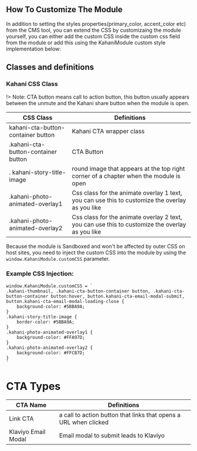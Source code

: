
## How To Customize The Module

In addition to setting the styles properties(primary_color, accent_color etc) from the CMS tool, you can extend the CSS by customizaing the module yourself, you can either add the custom CSS inside the custom css field from the module or add this using the KahaniModule custom style implementation below:



## Classes and definitions

### Kahani CSS Class
!> Note: CTA button means call to action button, this button usually appears between the unmute and the Kahani share button when the module is open.

|   CSS Class             |Definitions                          
|----------------|-------------------------------|
|kahani-cta-button-container button| Kahani CTA wrapper class |   
|.kahani-cta-button-container button          |CTA Button      |
|. kahani-story-title-image          |round image that appears at the top right corner of a chapter when the module is open|
|.kahani-photo-animated-overlay1          |Css class for the animate overlay 1 text, you can use this to customize the overlay as you like|
|.kahani-photo-animated-overlay2          |Css class for the animate overlay 2 text, you can use this to customize the overlay as you like|



Because the module is Sandboxed and won't be affected by outer CSS on host sites, you need to inject the custom CSS into the module by using the `window.KahaniModule.customCSS` parameter.

### Example CSS Injection:

```
window.KahaniModule.customCSS = `
.kahani-thumbnail, .kahani-cta-button-container button, .kahani-cta-button-container button:hover, button.kahani-cta-email-modal-submit,
button.kahani-cta-email-modal-loading-close {
    background-color: #5BBA9A;
}
.kahani-story-title-image {
    border-color: #5BBA9A;
}
.kahani-photo-animated-overlay1 {
    background-color: #FFA97D;
}
.kahani-photo-animated-overlay2 {
    background-color: #FFCB7D;
}
`
```



# CTA Types

|   CTA Name           |Definitions                          
|----------------|-------------------------------|
|Link CTA | a call to action button that links that opens a URL when clicked |   
|Klaviyo Email Modal         |Email modal to submit leads to Klaviyo     |




